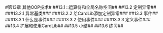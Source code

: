 #第13章 其他OOP技术#
##13.1 ::运算符和全局名称空间##
##13.2 定制异常##
###13.2.1 异常基类###
###13.2.2 给CardLib添加定制异常###
##13.3 事件##
###13.3.1 什么是事件###
###13.3.2 使用事件###
###13.3.3 定义事件### 
##13.4 扩展和使用CardLib##
##13.5 小结##
##13.6 练习##